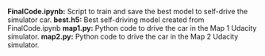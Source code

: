 **FinalCode.ipynb:** Script to train and save the best model to self-drive the simulator car.
**best.h5:** Best self-driving model created from FinalCode.ipynb
**map1.py:** Python code to drive the car in the Map 1 Udacity simulator.
**map2.py:** Python code to drive the car in the Map 2 Udacity simulator.
